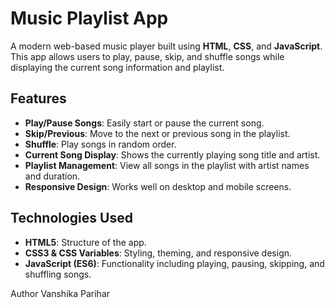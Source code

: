 # Music Playlist App

A modern web-based music player built using **HTML**, **CSS**, and **JavaScript**. This app allows users to play, pause, skip, and shuffle songs while displaying the current song information and playlist.

## Features

- **Play/Pause Songs**: Easily start or pause the current song.  
- **Skip/Previous**: Move to the next or previous song in the playlist.  
- **Shuffle**: Play songs in random order.  
- **Current Song Display**: Shows the currently playing song title and artist.  
- **Playlist Management**: View all songs in the playlist with artist names and duration.  
- **Responsive Design**: Works well on desktop and mobile screens.  

## Technologies Used

- **HTML5**: Structure of the app.  
- **CSS3 & CSS Variables**: Styling, theming, and responsive design.  
- **JavaScript (ES6)**: Functionality including playing, pausing, skipping, and shuffling songs.  

Author
Vanshika Parihar

